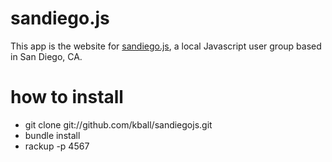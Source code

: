 # sandiego.js

This app is the website for [sandiego.js](http://sandiegojs.org), a local Javascript user group based in San Diego, CA.

# how to install

- git clone git://github.com/kball/sandiegojs.git
- bundle install
- rackup -p 4567